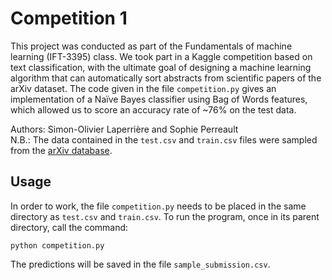 # Competition 1

This project was conducted as part of the Fundamentals of machine learning (IFT-3395) class. We took part in a Kaggle competition based on text classification, with the ultimate goal of designing a machine learning algorithm that can automatically sort abstracts from scientific papers of the arXiv dataset. The code given in the file `competition.py` gives an implementation of a Naïve Bayes classifier using Bag of Words features, which allowed us to score an accuracy rate of ~76% on the test data.

Authors: Simon-Olivier Laperrière and Sophie Perreault\
N.B.: The data contained in the `test.csv` and `train.csv` files were sampled from the [arXiv database](https://arxiv.org/).

## Usage

In order to work, the file `competition.py` needs to be placed in the same directory as `test.csv` and `train.csv`. To run the program, once in its parent directory, call the command:
```
python competition.py
```
The predictions will be saved in the file `sample_submission.csv`.
